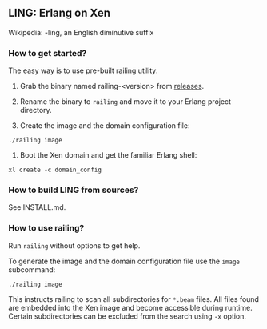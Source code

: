 ## LING: Erlang on Xen

Wikipedia: -ling, an English diminutive suffix

### How to get started?

The easy way is to use pre-built railing utility:

1. Grab the binary named railing-&lt;version&gt; from
[releases](https://github.com/cloudozer/ling/releases).

1. Rename the binary to `railing` and move it to your Erlang project directory.

1. Create the image and the domain configuration file:
```
./railing image
```
1. Boot the Xen domain and get the familiar Erlang shell:

```
xl create -c domain_config
```

### How to build LING from sources?

See INSTALL.md.

### How to use railing?

Run `railing` without options to get help.

To generate the image and the domain configuration file use the `image`
subcommand:
```
./railing image
```
This instructs railing to scan all subdirectories for `*.beam` files. All files
found are embedded into the Xen image and become accessible during runtime.
Certain subdirectories can be excluded from the search using `-x` option.

